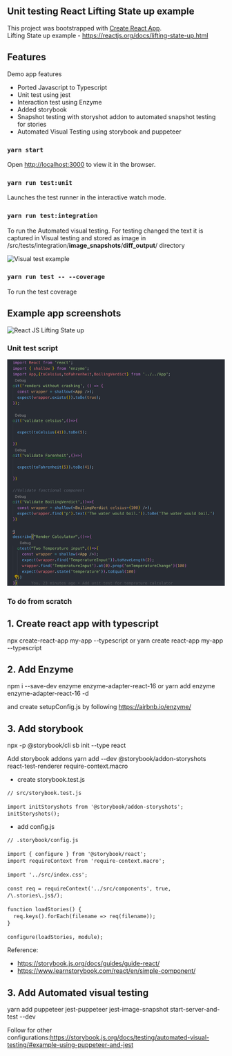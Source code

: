 
## Unit testing React Lifting State up example
This project was bootstrapped with [Create React App](https://github.com/facebook/create-react-app).<br />
Lifting State up example - https://reactjs.org/docs/lifting-state-up.html

## Features
Demo app features
- Ported Javascript to Typescript
- Unit test using jest
- Interaction test using Enzyme
- Added storybook
- Snapshot testing with storyshot addon to automated snapshot testing for stories
- Automated Visual Testing using storybook and puppeteer

### `yarn start`

Open [http://localhost:3000](http://localhost:3000) to view it in the browser.

### `yarn run test:unit`

Launches the test runner in the interactive watch mode.<br>

### `yarn run test:integration`

To run the Automated visual testing.
For testing changed the text it is captured in Visual testing and stored as image in /src/tests/integration/__image_snapshots__/__diff_output__/ directory

![Visual test example](https://github.com/samuveljohns/react-test/blob/master/src/tests/integration/__image_snapshots__/__diff_output__/calculator-test-js-calculator-visually-looks-correct-1-diff.png)


### `yarn run test -- --coverage`

To run the test coverage

## Example app screenshots 
![React JS Lifting State up](https://reactjs.org/react-devtools-state-ef94afc3447d75cdc245c77efb0d63be.gif)

### Unit test script
![unit test script](https://github.com/samuveljohns/jest-demo/blob/master/Screenshot%202019-07-13%20at%201.35.15%20AM.png)

### To do from scratch

## 1. Create react app with typescript

npx create-react-app my-app --typescript
or 
yarn create react-app my-app --typescript

## 2. Add Enzyme
npm i --save-dev enzyme enzyme-adapter-react-16
or 
yarn add enzyme enzyme-adapter-react-16 -d

and create setupConfig.js by following https://airbnb.io/enzyme/
## 3. Add storybook
npx -p @storybook/cli sb init --type react

Add storybook addons
yarn add --dev @storybook/addon-storyshots react-test-renderer require-context.macro

- create storybook.test.js
```
// src/storybook.test.js

import initStoryshots from '@storybook/addon-storyshots';
initStoryshots();
```
- add config.js

```
// .storybook/config.js

import { configure } from '@storybook/react';
import requireContext from 'require-context.macro';

import '../src/index.css';

const req = requireContext('../src/components', true, /\.stories\.js$/);

function loadStories() {
  req.keys().forEach(filename => req(filename));
}

configure(loadStories, module);
```
Reference: 
- https://storybook.js.org/docs/guides/guide-react/
- https://www.learnstorybook.com/react/en/simple-component/

## 3. Add Automated visual testing
yarn add puppeteer jest-puppeteer jest-image-snapshot start-server-and-test --dev

Follow for other configurations:https://storybook.js.org/docs/testing/automated-visual-testing/#example-using-puppeteer-and-jest







